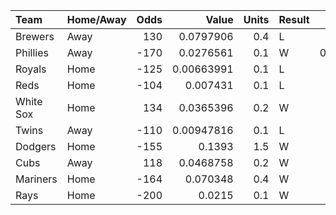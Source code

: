 | Team      | Home/Away   |   Odds |      Value |   Units | Result   |   Winnings |
|:----------|:------------|-------:|-----------:|--------:|:---------|-----------:|
| Brewers   | Away        |    130 | 0.0797906  |     0.4 | L        | -0.4       |
| Phillies  | Away        |   -170 | 0.0276561  |     0.1 | W        |  0.0588235 |
| Royals    | Home        |   -125 | 0.00663991 |     0.1 | L        | -0.1       |
| Reds      | Home        |   -104 | 0.007431   |     0.1 | L        | -0.1       |
| White Sox | Home        |    134 | 0.0365396  |     0.2 | W        |  0.268     |
| Twins     | Away        |   -110 | 0.00947816 |     0.1 | L        | -0.1       |
| Dodgers   | Home        |   -155 | 0.1393     |     1.5 | W        |  0.967742  |
| Cubs      | Away        |    118 | 0.0468758  |     0.2 | W        |  0.236     |
| Mariners  | Home        |   -164 | 0.070348   |     0.4 | W        |  0.243902  |
| Rays      | Home        |   -200 | 0.0215     |     0.1 | W        |  0.05      |